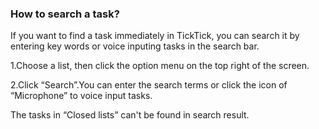 ### How to search a task?
If you want to find a task immediately in TickTick, you can search it by entering key words or voice inputing tasks in the search bar.

1.Choose a list, then click the option menu on the top right of the screen.

2.Click “Search”.You can enter the search terms or click the icon of “Microphone” to voice input tasks.

The tasks in “Closed lists” can't be found in search result.
